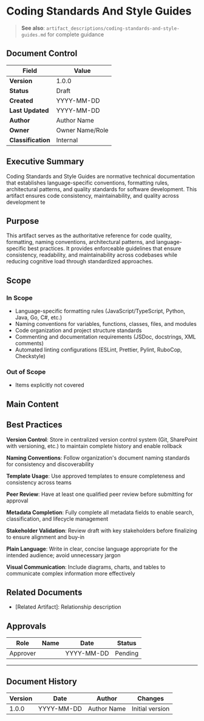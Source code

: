 # Coding Standards And Style Guides

> **See also**: `artifact_descriptions/coding-standards-and-style-guides.md` for complete guidance

## Document Control

| Field | Value |
|-------|-------|
| **Version** | 1.0.0 |
| **Status** | Draft |
| **Created** | YYYY-MM-DD |
| **Last Updated** | YYYY-MM-DD |
| **Author** | Author Name |
| **Owner** | Owner Name/Role |
| **Classification** | Internal |

## Executive Summary

Coding Standards and Style Guides are normative technical documentation that establishes language-specific conventions, formatting rules, architectural patterns, and quality standards for software development. This artifact ensures code consistency, maintainability, and quality across development te

## Purpose

This artifact serves as the authoritative reference for code quality, formatting, naming conventions, architectural patterns, and language-specific best practices. It provides enforceable guidelines that ensure consistency, readability, and maintainability across codebases while reducing cognitive load through standardized approaches.

## Scope

### In Scope

- Language-specific formatting rules (JavaScript/TypeScript, Python, Java, Go, C#, etc.)
- Naming conventions for variables, functions, classes, files, and modules
- Code organization and project structure standards
- Commenting and documentation requirements (JSDoc, docstrings, XML comments)
- Automated linting configurations (ESLint, Prettier, Pylint, RuboCop, Checkstyle)

### Out of Scope

- Items explicitly not covered

## Main Content

<!-- Provide detailed content specific to this artifact type -->
<!-- Refer to the artifact description for required sections -->

## Best Practices

**Version Control**: Store in centralized version control system (Git, SharePoint with versioning, etc.) to maintain complete history and enable rollback

**Naming Conventions**: Follow organization's document naming standards for consistency and discoverability

**Template Usage**: Use approved templates to ensure completeness and consistency across teams

**Peer Review**: Have at least one qualified peer review before submitting for approval

**Metadata Completion**: Fully complete all metadata fields to enable search, classification, and lifecycle management

**Stakeholder Validation**: Review draft with key stakeholders before finalizing to ensure alignment and buy-in

**Plain Language**: Write in clear, concise language appropriate for the intended audience; avoid unnecessary jargon

**Visual Communication**: Include diagrams, charts, and tables to communicate complex information more effectively

## Related Documents

- [Related Artifact]: Relationship description

## Approvals

| Role | Name | Date | Status |
|------|------|------|--------|
| Approver | | YYYY-MM-DD | Pending |

---

## Document History

| Version | Date | Author | Changes |
|---------|------|--------|---------|
| 1.0.0 | YYYY-MM-DD | Author Name | Initial version |
